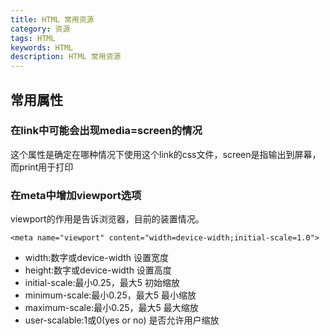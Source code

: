 ```yaml
---
title: HTML 常用资源
category: 资源
tags: HTML
keywords: HTML
description: HTML 常用资源
---
```


## 常用属性

### 在link中可能会出现media=screen的情况
这个属性是确定在哪种情况下使用这个link的css文件，screen是指输出到屏幕，而print用于打印

### 在meta中增加viewport选项
viewport的作用是告诉浏览器，目前的装置情况。

    <meta name="viewport" content="width=device-width;initial-scale=1.0">

- width:数字或device-width   设置宽度
- height:数字或device-width    设置高度
- initial-scale:最小0.25，最大5   初始缩放
- minimum-scale:最小0.25，最大5   最小缩放
- maximum-scale:最小0.25，最大5   最大缩放
- user-scalable:1或0(yes or no)  是否允许用户缩放

